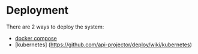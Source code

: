 # Deployment

There are 2 ways to deploy the system:
- [docker compose](https://github.com/api-projector/deploy/wiki/docker-compose)
- [kubernetes] (https://github.com/api-projector/deploy/wiki/kubernetes)
